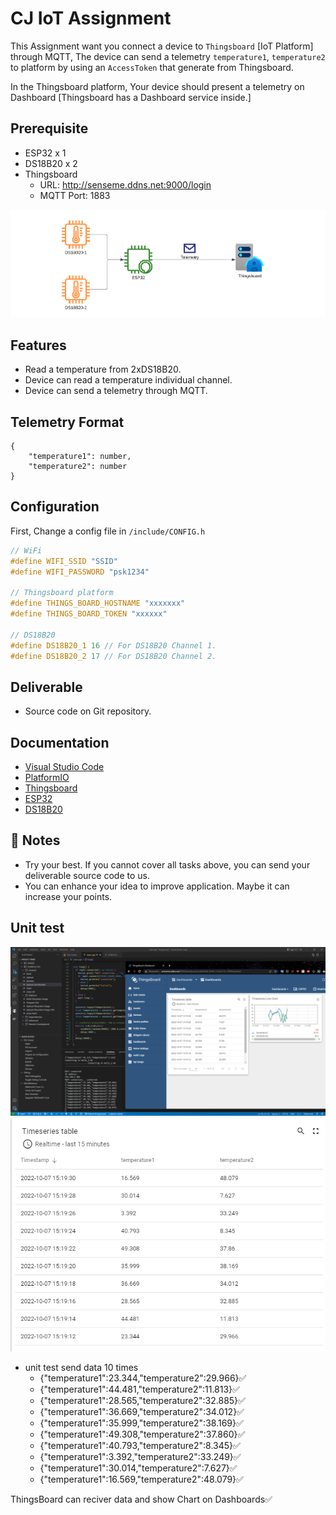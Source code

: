 # CJ IoT Assignment

This Assignment want you connect a device to `Thingsboard` [IoT Platform] through MQTT, The device can send a telemetry `temperature1`, `temperature2` to platform by using an `AccessToken` that generate from Thingsboard.

In the Thingsboard platform, Your device should present a telemetry on Dashboard [Thingsboard has a Dashboard service inside.]

## Prerequisite

- ESP32 x 1
- DS18B20 x 2
- Thingsboard
  - URL: http://senseme.ddns.net:9000/login
  - MQTT Port: 1883

![Schematic](./schematic.png)

## Features

- Read a temperature from 2xDS18B20.
- Device can read a temperature individual channel.
- Device can send a telemetry through MQTT.

## Telemetry Format

```
{
    "temperature1": number,
    "temperature2": number
}
```

## Configuration

First, Change a config file in `/include/CONFIG.h`

```c++
// WiFi
#define WIFI_SSID "SSID"
#define WIFI_PASSWORD "psk1234"

// Thingsboard platform
#define THINGS_BOARD_HOSTNAME "xxxxxxx"
#define THINGS_BOARD_TOKEN "xxxxxx"

// DS18B20
#define DS18B20_1 16 // For DS18B20 Channel 1.
#define DS18B20_2 17 // For DS18B20 Channel 2.
```

## Deliverable

- Source code on Git repository.

## Documentation

- [Visual Studio Code](https://code.visualstudio.com/)
- [PlatformIO](https://platformio.org/)
- [Thingsboard](https://thingsboard.io/docs/)
- [ESP32](https://www.espressif.com/en/products/socs/esp32)
- [DS18B20](https://datasheets.maximintegrated.com/en/ds/DS18B20.pdf)

## 🚀 Notes

- Try your best. If you cannot cover all tasks above, you can send your deliverable source code to us.
- You can enhance your idea to improve application. Maybe it can increase your points.


## Unit test

![Unit test](./unit_test.png)
![Table](./timeseries_table.png)

- unit test send data 10 times
  - {"temperature1":23.344,"temperature2":29.966}✅
  - {"temperature1":44.481,"temperature2":11.813}✅
  - {"temperature1":28.565,"temperature2":32.885}✅
  - {"temperature1":36.669,"temperature2":34.012}✅
  - {"temperature1":35.999,"temperature2":38.169}✅
  - {"temperature1":49.308,"temperature2":37.860}✅
  - {"temperature1":40.793,"temperature2":8.345}✅
  - {"temperature1":3.392,"temperature2":33.249}✅
  - {"temperature1":30.014,"temperature2":7.627}✅
  - {"temperature1":16.569,"temperature2":48.079}✅

ThingsBoard can reciver data and show Chart on Dashboards✅
